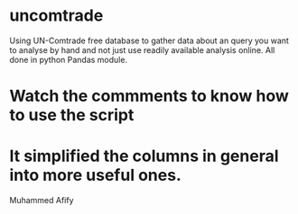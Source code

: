 # uncomtrade
Using UN-Comtrade free database to gather data about an query you want to analyse by hand and not just use readily available analysis online. All done in python Pandas module.
# Watch the commments to know how to use the script

# It simplified the columns in general into more useful ones. 
Muhammed Afify 
